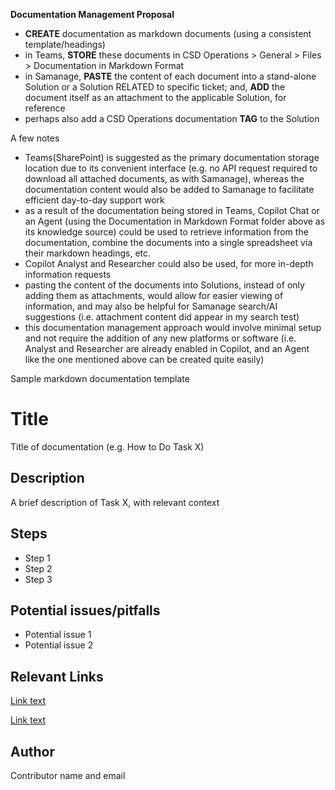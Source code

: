 **Documentation Management Proposal**



- **CREATE** documentation as markdown documents (using a consistent template/headings)
- in Teams, **STORE** these documents in CSD Operations > General > Files > Documentation in Markdown Format
- in Samanage, **PASTE** the content of each document into a stand-alone Solution or a Solution RELATED to specific ticket; and, **ADD** the document itself as an attachment to the applicable Solution, for reference
- perhaps also add a CSD Operations documentation **TAG** to the Solution



A few notes

- Teams(SharePoint) is suggested as the primary documentation storage location due to its convenient interface (e.g. no API request required to download all attached documents, as with Samanage), whereas the documentation content would also be added to Samanage to facilitate efficient day-to-day support work
- as a result of the documentation being stored in Teams, Copilot Chat or an Agent (using the Documentation in Markdown Format folder above as its knowledge source) could be used to retrieve information from the documentation, combine the documents into a single spreadsheet via their markdown headings, etc.
- Copilot Analyst and Researcher could also be used, for more in-depth information requests
- pasting the content of the documents into Solutions, instead of only adding them as attachments, would allow for easier viewing of information, and may also be helpful for Samanage search/AI suggestions (i.e. attachment content did appear in my search test)
- this documentation management approach would involve minimal setup and not require the addition of any new platforms or software (i.e. Analyst and Researcher are already enabled in Copilot, and an Agent like the one mentioned above can be created quite easily)




Sample markdown documentation template

# Title
Title of documentation (e.g. How to Do Task X)

## Description
A brief description of Task X, with relevant context

## Steps
- Step 1
- Step 2
- Step 3

## Potential issues/pitfalls
- Potential issue 1
- Potential issue 2

## Relevant Links
[Link text](https://www.website.com)

[Link text](https://www.website.com)

## Author
Contributor name and email
